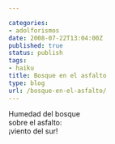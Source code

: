 ```yaml
---

categories:
- adolforismos
date: 2008-07-22T13:04:00Z
published: true
status: publish
tags:
- haiku
title: Bosque en el asfalto
type: blog
url: /bosque-en-el-asfalto/
---
```


Humedad del bosque<br />
sobre el asfalto:<br />
¡viento del sur!
